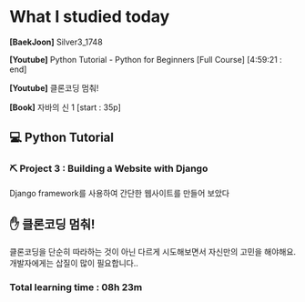 <h1>What I studied today</h1>

<strong>[BaekJoon]</strong> Silver3_1748

<strong>[Youtube]</strong> Python Tutorial - Python for Beginners [Full Course]  [4:59:21 : end]

<strong>[Youtube]</strong> 클론코딩 멈춰!

<strong>[Book]</strong> 자바의 신 1 [start : 35p]

<h2>💻 Python Tutorial</h2>

<h3>⛏ Project 3 : Building a Website with Django</h3>

Django framework를 사용하여 간단한 웹사이트를 만들어 보았다

<h2>✋ 클론코딩 멈춰!</h2>

클론코딩을 단순히 따라하는 것이 아닌 다르게 시도해보면서 자신만의 고민을 해야해요. 개발자에게는 삽질이 많이 필요합니다..



<h3>Total learning time : 08h 23m</h3>

